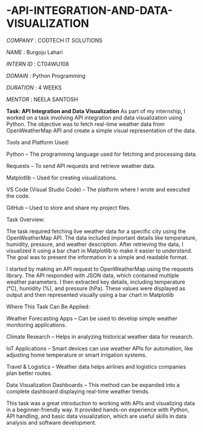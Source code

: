 # -API-INTEGRATION-AND-DATA-VISUALIZATION

*COMPANY* : CODTECH IT SOLUTIONS

*NAME* : Burgoju Lahari

*INTERN ID* : CT04WU108

*DOMAIN* : Python Programming

*DURATION* : 4 WEEKS

*MENTOR* : NEELA SANTOSH

**Task: API Integration and Data Visualization**
As part of my internship, I worked on a task involving API integration and data visualization using Python. The objective was to fetch real-time weather data from OpenWeatherMap API and create a simple visual representation of the data.

Tools and Platform Used:

Python – The programming language used for fetching and processing data.

Requests – To send API requests and retrieve weather data.

Matplotlib – Used for creating visualizations.

VS Code (Visual Studio Code) – The platform where I wrote and executed the code.

GitHub – Used to store and share my project files.

Task Overview:

The task required fetching live weather data for a specific city using the OpenWeatherMap API. The data included important details like temperature, humidity, pressure, and weather description. After retrieving the data, I visualized it using a bar chart in Matplotlib to make it easier to understand. The goal was to present the information in a simple and readable format.

I started by making an API request to OpenWeatherMap using the requests library. The API responded with JSON data, which contained multiple weather parameters. I then extracted key details, including temperature (°C), humidity (%), and pressure (hPa). These values were displayed as output and then represented visually using a bar chart in Matplotlib

Where This Task Can Be Applied:

Weather Forecasting Apps – Can be used to develop simple weather monitoring applications.

Climate Research – Helps in analyzing historical weather data for research.

IoT Applications – Smart devices can use weather APIs for automation, like adjusting home temperature or smart irrigation systems.

Travel & Logistics – Weather data helps airlines and logistics companies plan better routes.

Data Visualization Dashboards – This method can be expanded into a complete dashboard displaying real-time weather trends.

This task was a great introduction to working with APIs and visualizing data in a beginner-friendly way. It provided hands-on experience with Python, API handling, and basic data visualization, which are useful skills in data analysis and software development.


